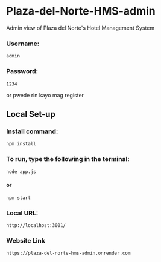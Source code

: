 # Plaza-del-Norte-HMS-admin
Admin view of Plaza del Norte's Hotel Management System

### Username: 
    admin

### Password:
    1234

or pwede rin kayo mag register

## Local Set-up

### Install command:
    npm install

### To run, type the following in the terminal:
    node app.js
#### or
    npm start

### Local URL:
    http://localhost:3001/

### Website Link
    https://plaza-del-norte-hms-admin.onrender.com